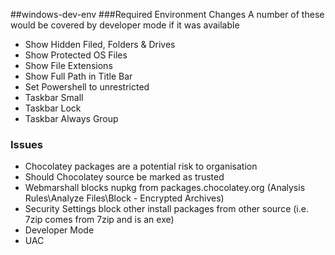 ##windows-dev-env
###Required Environment Changes
A number of these would be covered by developer mode if it was available

* Show Hidden Filed, Folders & Drives
* Show Protected OS Files
* Show File Extensions
* Show Full Path in Title Bar
* Set Powershell to unrestricted
* Taskbar Small
* Taskbar Lock
* Taskbar Always Group

### Issues
* Chocolatey packages are a potential risk to organisation
* Should Chocolatey source be marked as trusted
* Webmarshall blocks nupkg from packages.chocolatey.org (Analysis Rules\Analyze Files\Block - Encrypted Archives)
* Security Settings block other install packages from other source (i.e. 7zip comes from 7zip and is an exe)
* Developer Mode
* UAC
